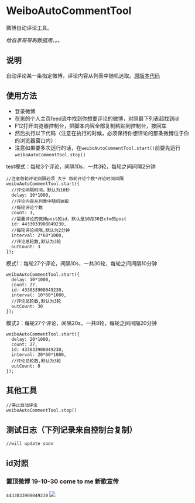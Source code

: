 # WeiboAutoCommentTool

微博自动评论工具。

*给自家哥哥刷数据用。。。*

## 说明
自动评论某一条指定微博，评论内容从列表中随机选取。[原版本代码](https://github.com/mrhuo/WeiboAutoCommentTool)

## 使用方法

* 登录微博
* 在崽的个人主页feed流中找到你想要评论的微博，对照最下列表超找到id
* F12打开浏览器控制台，把脚本内容全部复制粘贴到控制台，按回车
* 然后执行以下代码（注意在执行的时候，必须保持你想评论的那条微博位于你的浏览器窗口内）：
* 注意如果要多次运行的话，在`weiboAutoCommentTool.start()`前要先运行`weiboAutoCommentTool.stop()`

test模式：每轮3个评论，间隔10s，一共3轮，每轮之间间隔2分钟
```
//注意每轮评论间隔必须 大于 每轮评论个数*评论时间间隔
weiboAutoCommentTool.start({
  //评论间隔时间，默认为10秒
  delay: 10*1000,
  //评论内容从列表中随机抽取
  //每轮评论个数
  count: 3,
  //需要评论的微博post的id，默认是10月30日ctm的post
  id: 4433033908049230,
  //每轮评论间隔,默认为2分钟
  interval: 2*60*1000,
  //评论总轮数,默认为3轮
  outCount: 3
});
```

模式1：每轮27个评论，间隔10s，一共30轮，每轮之间间隔10分钟
```
weiboAutoCommentTool.start({
  delay: 10*1000,
  count: 27,
  id: 433033908049230,
  interval: 10*60*1000,
  //评论总轮数,默认为3轮
  outCount: 30
});
```

模式2：每轮27个评论，间隔20s，一共8轮，每轮之间间隔20分钟
```
weiboAutoCommentTool.start({
  delay: 20*1000,
  count: 27,
  id: 433033908049230,
  interval: 20*60*1000,
  //评论总轮数,默认为3轮
  outCount: 8
});
```

## 其他工具
```
//停止自动评论
weiboAutoCommentTool.stop()
```

## 测试日志（下列记录来自控制台复制）
```
//will update soon
```

## id对照

### 置顶微博 19-10-30 come to me 新歌宣传
`4433033908049230`
![](/PostScreenShot/191033.jpg)